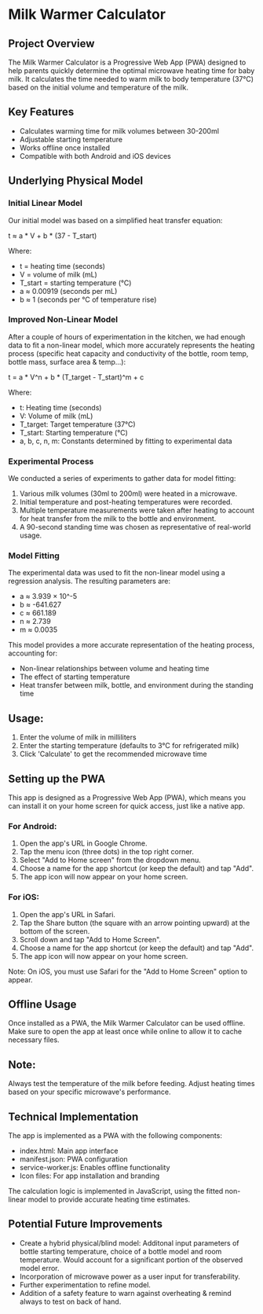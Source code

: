 # Milk Warmer Calculator

## Project Overview
The Milk Warmer Calculator is a Progressive Web App (PWA) designed to help parents quickly determine the optimal microwave heating time for baby milk. It calculates the time needed to warm milk to body temperature (37°C) based on the initial volume and temperature of the milk.

## Key Features
- Calculates warming time for milk volumes between 30-200ml
- Adjustable starting temperature
- Works offline once installed
- Compatible with both Android and iOS devices

## Underlying Physical Model

### Initial Linear Model
Our initial model was based on a simplified heat transfer equation:

t ≈ a * V + b * (37 - T_start)

Where:
- t = heating time (seconds)
- V = volume of milk (mL)
- T_start = starting temperature (°C)
- a ≈ 0.00919 (seconds per mL)
- b ≈ 1 (seconds per °C of temperature rise)

### Improved Non-Linear Model
After a couple of hours of experimentation in the kitchen, we had enough data to fit a non-linear model, which more accurately represents the heating process (specific heat capacity and conductivity of the bottle, room temp, bottle mass, surface area & temp...):

t = a * V^n + b * (T_target - T_start)^m + c

Where:
- t: Heating time (seconds)
- V: Volume of milk (mL)
- T_target: Target temperature (37°C)
- T_start: Starting temperature (°C)
- a, b, c, n, m: Constants determined by fitting to experimental data

### Experimental Process
We conducted a series of experiments to gather data for model fitting:
1. Various milk volumes (30ml to 200ml) were heated in a microwave.
2. Initial temperature and post-heating temperatures were recorded.
3. Multiple temperature measurements were taken after heating to account for heat transfer from the milk to the bottle and environment.
4. A 90-second standing time was chosen as representative of real-world usage.

### Model Fitting
The experimental data was used to fit the non-linear model using a regression analysis. The resulting parameters are:

- a ≈ 3.939 × 10^-5
- b ≈ -641.627
- c ≈ 661.189
- n ≈ 2.739
- m ≈ 0.0035

This model provides a more accurate representation of the heating process, accounting for:
- Non-linear relationships between volume and heating time
- The effect of starting temperature
- Heat transfer between milk, bottle, and environment during the standing time

## Usage:

1. Enter the volume of milk in milliliters
2. Enter the starting temperature (defaults to 3°C for refrigerated milk)
3. Click 'Calculate' to get the recommended microwave time

## Setting up the PWA

This app is designed as a Progressive Web App (PWA), which means you can install it on your home screen for quick access, just like a native app.

### For Android:

1. Open the app's URL in Google Chrome.
2. Tap the menu icon (three dots) in the top right corner.
3. Select "Add to Home screen" from the dropdown menu.
4. Choose a name for the app shortcut (or keep the default) and tap "Add".
5. The app icon will now appear on your home screen.

### For iOS:

1. Open the app's URL in Safari.
2. Tap the Share button (the square with an arrow pointing upward) at the bottom of the screen.
3. Scroll down and tap "Add to Home Screen".
4. Choose a name for the app shortcut (or keep the default) and tap "Add".
5. The app icon will now appear on your home screen.

Note: On iOS, you must use Safari for the "Add to Home Screen" option to appear.

## Offline Usage

Once installed as a PWA, the Milk Warmer Calculator can be used offline. Make sure to open the app at least once while online to allow it to cache necessary files.


## Note:

Always test the temperature of the milk before feeding. Adjust heating times based on your specific microwave's performance.

## Technical Implementation
The app is implemented as a PWA with the following components:
- index.html: Main app interface
- manifest.json: PWA configuration
- service-worker.js: Enables offline functionality
- Icon files: For app installation and branding

The calculation logic is implemented in JavaScript, using the fitted non-linear model to provide accurate heating time estimates.

## Potential Future Improvements
- Create a hybrid physical/blind model: Additonal input parameters of bottle starting temperature, choice of a bottle model and room temperature. Would account for a significant portion of the observed model error.
- Incorporation of microwave power as a user input for transferability.
- Further experimentation to refine model.
- Addition of a safety feature to warn against overheating & remind always to test on back of hand.
